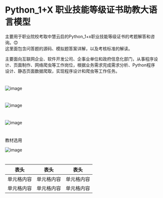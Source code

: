 # Python_1+X 职业技能等级证书助教大语言模型


主要用于职业院校考取中慧云启的Python_1+x职业技能等级证书的考题解答和咨询。😊  
这里面包含问答题的源码、模拟题答案详解，以及考核标准的解读。  
 
主要面向互联网企业、软件开发公司、企事业单位和政府信息化部门，从事程序设计、页面制作、网络爬虫等工作岗位，根据业务需求完成需求分析、Python程序设计、静态页面数据爬取，实现程序设计和爬虫等工作任务。
#


![image](https://github.com/mmb135/python_tutor/assets/156198133/799122b6-cc55-437a-9637-ad99d13a531f)
#

![image](https://github.com/mmb135/python_tutor/assets/156198133/ab0f6b5f-9128-4b62-9b3a-820778102a2e)

#
![image](https://github.com/mmb135/python_tutor/assets/156198133/4b6bace5-8568-4793-87d1-6e8678163fe5)


#
教材选用

![image](https://github.com/mmb135/python_tutor/assets/156198133/8995537c-9ca1-4272-8371-88679396650b)

#
表头 | 表头  | 表头
---- | ----- | ------  
单元格内容 | 单元格内容 | 单元格内容 
单元格内容 | 单元格内容 | 单元格内容 
